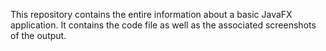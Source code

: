 This repository contains the entire information about a basic JavaFX application.
It contains the code file as well as the associated screenshots of the output.
